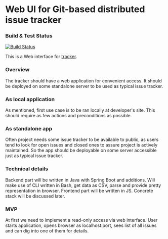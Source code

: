 # Web UI for Git-based distributed issue tracker

### Build & Test Status
[![Build Status](https://travis-ci.org/edu-xored/tracker-web.svg?branch=master)](https://travis-ci.org/edu-xored/tracker-web.svg?branch=master)

This is a Web interface for [tracker](https://github.com/edu-xored/tracker).

### Overview
The tracker should have a web application for convenient access. It should be deployed on some standalone server to be used as typical issue tracker.

### As local application
As mentioned, first use case is to be ran locally at developer's site. This should require as few actions and preconditions as possible.

### As standalone app
Often project needs some issue tracker to be available to public, as users tend to look for open issues and closed ones to assure project is actively maintained. So the app should be deployable on some server accessible just as typical issue tracker.

### Technical details
Backend part will be written in Java with Spring Boot and additions. Will make use of CLI written in Bash, get data as CSV, parse and provide pretty representation in browser. Frontend part will be written in JS. Concrete stack will be discussed later.

### MVP
At first we need to implement a read-only access via web interface. User starts application, opens browser as localhost:port, sees list of all issues and can dig into one of them for details.
